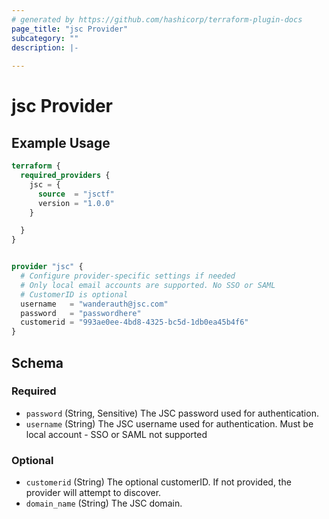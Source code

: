 ```yaml
---
# generated by https://github.com/hashicorp/terraform-plugin-docs
page_title: "jsc Provider"
subcategory: ""
description: |-
  
---
```


# jsc Provider



## Example Usage

```terraform
terraform {
  required_providers {
    jsc = {
      source  = "jsctf"
      version = "1.0.0"
    }

  }
}


provider "jsc" {
  # Configure provider-specific settings if needed
  # Only local email accounts are supported. No SSO or SAML
  # CustomerID is optional
  username   = "wanderauth@jsc.com"
  password   = "passwordhere"
  customerid = "993ae0ee-4bd8-4325-bc5d-1db0ea45b4f6"
}
```

<!-- schema generated by tfplugindocs -->
## Schema

### Required

- `password` (String, Sensitive) The JSC password used for authentication.
- `username` (String) The JSC username used for authentication. Must be local account - SSO or SAML not supported

### Optional

- `customerid` (String) The optional customerID. If not provided, the provider will attempt to discover.
- `domain_name` (String) The JSC domain.
